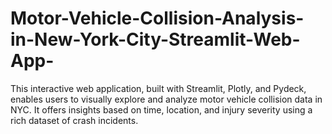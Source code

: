 # Motor-Vehicle-Collision-Analysis-in-New-York-City-Streamlit-Web-App-
This interactive web application, built with Streamlit, Plotly, and Pydeck, enables users to visually explore and analyze motor vehicle collision data in NYC. It offers insights based on time, location, and injury severity using a rich dataset of crash incidents.
